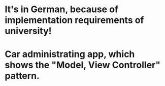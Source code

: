 # It's in German, because of implementation requirements of university!
# Car administrating app, which shows the "Model, View Controller" pattern.
